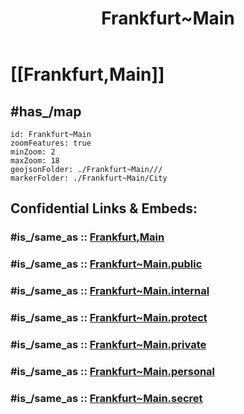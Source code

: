 ﻿---
aerial_view:
- "http://commons.wikimedia.org/wiki/Special:FilePath/Frankfurt%20am%20Main%2C%20Germany%2C%20March%2025%2C%202018%20SkySat.jpg"
- "http://commons.wikimedia.org/wiki/Special:FilePath/Frankfurt%20by%20Sentinel-2%2C%202020-07-23.jpg"
aliases:
- Frankfurt~Main
- "Frankfurt am Main"
- "Frankfurt, Main"
area: 248.31
award_received:
- "[[../../../../../../../../WikiData/WD~European City of the Trees]]"
BHCL_UUID: 602b716b-7009-4dfc-8b06-601472867466
budget: 4730590000
capital_of:
- "[[../../../../../../../../WikiData/WD~East Francia]]"
- "[[../../../../../../../../WikiData/WD~Confederation of the Rhine]]"
- "[[../../../../../../../../WikiData/WD~German Empire of 1848/1849]]"
coat_of_arms: "[[../../../../../../../../WikiData/WD~coat of arms of Frankfurt]]"
coat_of_arms_image: "http://commons.wikimedia.org/wiki/Special:FilePath/Wappen%20Frankfurt%20am%20Main.svg"
Commons_category: "Frankfurt am Main"
Commons_gallery: "Frankfurt am Main"
contains_the_administrative_territorial_entity:
- '[[../../../../../../../../WikiData/WD~Frankfurt-Bergen-Enkheim]]'
- '[[../../../../../../../../WikiData/WD~Frankfurt-Nieder-Eschbach]]'
- '[[../../../../../../../../WikiData/WD~Frankfurt-Nieder-Erlenbach]]'
- '[[../../../../../../../../WikiData/WD~Frankfurt-Harheim]]'
- '[[../../../../../../../../WikiData/WD~Frankfurt-Kalbach-Riedberg]]'
- "[[../../../../../../../../WikiData/WD~Frankfurt-Innenstadt I]]"
- "[[../../../../../../../../WikiData/WD~Frankfurt-Innenstadt II]]"
- '[[../../../../../../../../WikiData/WD~Frankfurt-Bornheim/Ostend]]'
- "[[../../../../../../../../WikiData/WD~Frankfurt-Innenstadt III]]"
- '[[../../../../../../../../WikiData/WD~Frankfurt-Mitte-Nord]]'
- '[[../../../../../../../../WikiData/WD~Frankfurt-Mitte-West]]'
- '[[../../../../../../../../WikiData/WD~Frankfurt-Nord-Ost]]'
- '[[../../../../../../../../WikiData/WD~Frankfurt-Nord-West]]'
- '[[../../../../../../../../WikiData/WD~Frankfurt-Ost]]'
- '[[../../../../../../../../WikiData/WD~Frankfurt-Süd]]'
- '[[../../../../../../../../WikiData/WD~Frankfurt-West]]'
continent: '[[../../../../../../../../WikiData/WD~Europe]]'
coordinates_of_easternmost_point: "Point(8.800398 50.171237)"
coordinates_of_geographic_center: "Point(8.6444 50.1173)"
coordinates_of_northernmost_point: "Point(8.709277777 50.227138888)"
coordinates_of_southernmost_point: "Point(8.576155 50.015346)"
coordinates_of_westernmost_point: "Point(8.472765 50.099817)"
coordinate_location: "Point(8.682222222 50.110555555)"
country: '[[../../../../../../../../WikiData/WD~Germany]]'
demonym:
- Frankfurter
- Frankfurterin
- Frankfurterinnen
- Francfortois
- Francfortoise
described_by_source:
- "[[../../../../../../../../WikiData/WD~Regesta Imperii]]"
- "[[../../../../../../../../WikiData/WD~Brockhaus and Efron Encyclopedic Dictionary]]"
- "[[../../../../../../../../WikiData/WD~Encyclopædia Britannica 11th edition]]"
- "[[../../../../../../../../WikiData/WD~The Nuttall Encyclopædia]]"
- "[[../../../../../../../../WikiData/WD~Jewish Encyclopedia of Brockhaus and Efron]]"
- "[[../../../../../../../../WikiData/WD~Granat Encyclopedic Dictionary]]"
- "[[../../../../../../../../WikiData/WD~Encyclopædia Britannica First Edition]]"
- "[[../../../../../../../../WikiData/WD~The New Student's Reference Work]]"
- "[[../../../../../../../../WikiData/WD~Collier's New Encyclopedia, 1921]]"
- "[[../../../../../../../../WikiData/WD~The American Cyclopædia]]"
- "[[../../../../../../../../WikiData/WD~Small Brockhaus and Efron Encyclopedic Dictionary]]"
- "[[../../../../../../../../WikiData/WD~Meyers Konversations-Lexikon, 4th edition (1885–1890)]]"
- "[[../../../../../../../../WikiData/WD~Topographia Hassiae]]"
- "[[../../../../../../../../WikiData/WD~Encyclopædia Britannica Ninth Edition]]"
- "[[../../../../../../../../WikiData/WD~Frankfurter Personenlexikon]]"
- '[[../../../../../../../../WikiData/WD~Q107347894]]'
Dewey_Decimal_Classification: 2--434164
different_from:
- '[[../../../../../../../../WikiData/WD~Q123049275]]'
- "[[../../../../../../../../WikiData/WD~Frankfurt (Oder)]]"
economy_of_topic: "[[../../../../../../../../WikiData/WD~economy of Frankfurt]]"
elevation_above_sea_level: 112
expiryDate: 
Facebook_username:
- StadtFFM
flag_image: "http://commons.wikimedia.org/wiki/Special:FilePath/Banner%20der%20Stadt%20Frankfurt%20am%20Main.svg"
German_district_key: 06412
German_municipality_key: 06412000
German_regional_key: 064120000000
HASC:
- DE.HE.FM
hashtag:
- Frankfurt_am_Main
has_id_wikidata: Q1794
has_list:
- "[[../../../../../../../../WikiData/WD~list of people from Frankfurt]]"
has_time_started: 0100-01-01
head_of_government: "[[../../../../../../../../WikiData/WD~Mike Josef]]"
history_of_topic: "[[../../../../../../../../WikiData/WD~history of Frankfurt am Main]]"
image: "http://commons.wikimedia.org/wiki/Special:FilePath/Frankfurter%20Altstadt%20mit%20Skyline%202019%20%28100MP%29.jpg"
Image_Archive_Herder_Institute: Q1794
inception: 0100-01-01
Instagram_username:
- frankfurt.de
instance_of:
- "[[../../../../../../../../WikiData/WD~global city]]"
- "[[../../../../../../../../WikiData/WD~financial centre]]"
- "[[../../../../../../../../WikiData/WD~college town]]"
- "[[../../../../../../../../WikiData/WD~European City]]"
- "[[../../../../../../../../WikiData/WD~big city]]"
- "[[../../../../../../../../WikiData/WD~urban municipality in Germany]]"
- "[[../../../../../../../../WikiData/WD~urban district of Hesse]]"
IPA_transcription: "ˈfʁaŋkfʊʁt am ˈmaɪ̯n"
isDeleted: false
ISNI: 0000000121858098
isReadOnly: false
keywords:
- Frankfurt~Main
lang: en
language_used:
- '[[../../../../../../../../WikiData/WD~Q56219351]]'
- '[[../../../../../../../../WikiData/WD~German]]'
licence_plate_code: F
license: (c)copyrighted
linkTitle: Frankfurt~Main
local_dialing_code:
- 6109
- 69
- 6101
located_in_on_physical_feature:
- "[[../../../../../../../../WikiData/WD~Frankfurt Rhine-Main Metropolitan Region]]"
- '[[../../../../../../../../WikiData/WD~Untermainebene]]'
- "[[../../../../../../../../WikiData/WD~Upper Rhine Plain]]"
located_in_or_next_to_body_of_water:
- '[[../../../../../../../../WikiData/WD~Main]]'
located_in_the_administrative_territorial_entity: "[[../../../../../../../../WikiData/WD~Darmstadt Government Region]]"
located_in_time_zone:
- "[[../../../../../../../../WikiData/WD~UTC+01:00]]"
- "[[../../../../../../../../WikiData/WD~UTC+02:00]]"
location_map: "http://commons.wikimedia.org/wiki/Special:FilePath/Frankfurt%20Subdivisions%20boroughs.svg"
locator_map_image: "http://commons.wikimedia.org/wiki/Special:FilePath/Hessia%20F.svg"
member_of:
- "[[../../../../../../../../WikiData/WD~International Association for Sports and Leisure Facilities]]"
- "[[../../../../../../../../WikiData/WD~Mayors for Peace]]"
- "[[../../../../../../../../WikiData/WD~Climate Alliance]]"
- "[[../../../../../../../../WikiData/WD~Landeswohlfahrtsverband Hessen]]"
- "[[../../../../../../../../WikiData/WD~Hessischer Städtetag]]"
montage_image: "http://commons.wikimedia.org/wiki/Special:FilePath/Frankfurt%20collage.jpg"
native_label: "Frankfurt am Main"
nickname:
- Mainhattan
- Bankfurt
NUTS_code: DE712
official_name: "Frankfurt am Main"
official_website:
- "https://frankfurt.de/"
OmegaWiki_Defined_Meaning: 8397
open_data_portal:
- "[[../../../../../../../../WikiData/WD~Offene Daten Frankfurt]]"
owner_of:
- '[[../../../../../../../../WikiData/WD~Waldstadion]]'
- '[[../../../../../../../../WikiData/WD~Rhein-Main-Verkehrsverbund]]'
- "[[../../../../../../../../WikiData/WD~Stadion am Bornheimer Hang]]"
- "[[../../../../../../../../WikiData/WD~Ballsporthalle Frankfurt am Main]]"
- '[[../../../../../../../../WikiData/WD~Fraport]]'
- "[[../../../../../../../../WikiData/WD~Dominican Monastery]]"
- '[[../../../../../../../../WikiData/WD~Mainova]]'
page_banner: "http://commons.wikimedia.org/wiki/Special:FilePath/Frankfurt%20Wikivoyage%20Banner.png"
panoramic_view: "http://commons.wikimedia.org/wiki/Special:FilePath/Frankfurt%20Skyline%20Pano.S%C3%BCdwest.20130618.jpg"
part_of: "[[../../../../../../../../WikiData/WD~Stadtregion Frankfurt]]"
population: 773068
postal_code:
- 60308–60599
- 65929–65936
pronunciation_audio: "http://commons.wikimedia.org/wiki/Special:FilePath/De-Frankfurt%20am%20Main2.ogg"
Provenio_UUID: 60292b75-0677-4859-8b66-29b5bd1e4f38
publishDate: 
shares_border_with:
- "[[../../../../../../../../WikiData/WD~Offenbach am Main]]"
- '[[../../../../../../../../WikiData/WD~Wetteraukreis]]'
- '[[../../../../../../../../WikiData/WD~Main-Kinzig-Kreis]]'
- '[[../../../../../../../../WikiData/WD~Hochtaunuskreis]]'
- '[[../../../../../../../../WikiData/WD~Main-Taunus-Kreis]]'
- '[[../../../../../../../../WikiData/WD~Groß-Gerau]]'
- '[[../../../../../../../../WikiData/WD~Offenbach]]'
- "[[../../../../../../../../WikiData/WD~Bad Vilbel]]"
short_name:
- Frankfurt/Main
- F
social_media_followers: 229063
subreddit:
- frankfurt
Threads_username: frankfurt.de
time_of_earliest_written_record: 0794-02-26
title: Frankfurt~Main
topic_s_main_Wikimedia_portal: "[[../../../../../../../../WikiData/WD~Portal:Frankfurt]]"
twinned_administrative_body:
- '[[../../../../../../../../WikiData/WD~Eskişehir]]'
- '[[../../../../../../../../WikiData/WD~Granada]]'
- '[[../../../../../../../../WikiData/WD~Deuil-la-Barre]]'
- '[[../../../../../../../../WikiData/WD~Jeddah]]'
- '[[../../../../../../../../WikiData/WD~Lyon]]'
- '[[../../../../../../../../WikiData/WD~Milan]]'
- '[[../../../../../../../../WikiData/WD~Dubai]]'
- '[[../../../../../../../../WikiData/WD~Prague]]'
- '[[../../../../../../../../WikiData/WD~Philadelphia]]'
- '[[../../../../../../../../WikiData/WD~Chennai]]'
- '[[../../../../../../../../WikiData/WD~Budapest]]'
- '[[../../../../../../../../WikiData/WD~Leipzig]]'
- '[[../../../../../../../../WikiData/WD~Birmingham]]'
- '[[../../../../../../../../WikiData/WD~Guangzhou]]'
- '[[../../../../../../../../WikiData/WD~Kraków]]'
- '[[../../../../../../../../WikiData/WD~Cairo]]'
- '[[../../../../../../../../WikiData/WD~Toronto]]'
- "[[../../../../../../../../WikiData/WD~Tel Aviv]]"
- '[[../../../../../../../../WikiData/WD~Yokohama]]'
UN_LOCODE: DEFRA
U_S_National_Archives_Identifier: 10044637
video: "http://commons.wikimedia.org/wiki/Special:FilePath/Das%20Leben%20in%20Frankfurt%20am%20Main%20%28Terra%20X%29%20-%20Latine.webm"
visitor_center: "[[../../../../../../../../WikiData/WD~Tourismus+Congress GmbH Frankfurt am Main]]"
X_username: Stadt_FFM
---

# [[Frankfurt,Main]] 

## #has_/map 


```leaflet
id: Frankfurt~Main
zoomFeatures: true 
minZoom: 2 
maxZoom: 18
geojsonFolder: ./Frankfurt~Main///
markerFolder: ./Frankfurt~Main/City
```


## Confidential Links & Embeds: 

### #is_/same_as :: [Frankfurt,Main](Frankfurt,Main.md) 

### #is_/same_as :: [Frankfurt~Main.public](/_public/Earth/Continent/Europe/Europe~Central/Germany/Germany~West/Hessen/counties~Hessen/Frankfurt~Main.public.md) 

### #is_/same_as :: [Frankfurt~Main.internal](/_internal/Earth/Continent/Europe/Europe~Central/Germany/Germany~West/Hessen/counties~Hessen/Frankfurt~Main.internal.md) 

### #is_/same_as :: [Frankfurt~Main.protect](/_protect/Earth/Continent/Europe/Europe~Central/Germany/Germany~West/Hessen/counties~Hessen/Frankfurt~Main.protect.md) 

### #is_/same_as :: [Frankfurt~Main.private](/_private/Earth/Continent/Europe/Europe~Central/Germany/Germany~West/Hessen/counties~Hessen/Frankfurt~Main.private.md) 

### #is_/same_as :: [Frankfurt~Main.personal](/_personal/Earth/Continent/Europe/Europe~Central/Germany/Germany~West/Hessen/counties~Hessen/Frankfurt~Main.personal.md) 

### #is_/same_as :: [Frankfurt~Main.secret](/_secret/Earth/Continent/Europe/Europe~Central/Germany/Germany~West/Hessen/counties~Hessen/Frankfurt~Main.secret.md)

